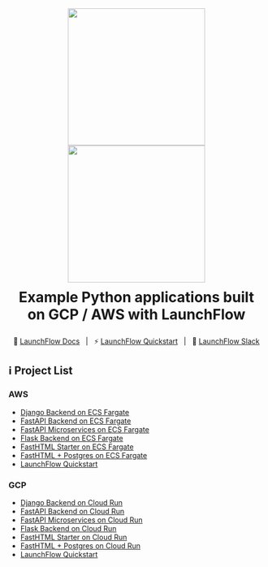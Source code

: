 <div align="center" style="display: flex; flex-direction: column; justify-content: center;">
    <a style="align-self: center" href="https://launchflow.com/#gh-dark-mode-only" target="_blank">
        <img  height="auto" width="270" src="https://storage.googleapis.com/launchflow-public-images/launchflow-logo-dark.png#gh-dark-mode-only">
    </a>
    <a style="align-self: center" href="https://launchflow.com/#gh-light-mode-only" target="_blank">
        <img  height="auto" width="270" src="https://storage.googleapis.com/launchflow-public-images/launchflow-logo-light.svg#gh-light-mode-only">
    </a>
    <div style="display: flex; align-content: center; gap: 4px; justify-content: center; margin-top: 12px; margin-bottom: 12px;  border-bottom: none;">
        <h1 style="margin-top: 0px; margin-bottom: 0px; border-bottom: none;">
            Example Python applications built on GCP / AWS with LaunchFlow 
        </h1>
    </div>
</div>
<div style="text-align: center;" align="center">

📖 [LaunchFlow Docs](https://docs.launchflow.com/) &nbsp; | &nbsp; ⚡ [LaunchFlow Quickstart](https://docs.launchflow.com/docs/get-started) &nbsp; | &nbsp; 👋 [LaunchFlow Slack](https://join.slack.com/t/launchflowusers/shared_invite/zt-27wlowsza-Uiu~8hlCGkvPINjmMiaaMQ)

</div>

## ℹ️ Project List



### AWS
- [Django Backend on ECS Fargate](/django-backend/aws/)
- [FastAPI Backend on ECS Fargate](/fastapi-backend/aws/)
- [FastAPI Microservices on ECS Fargate](/fastapi-microservices/aws/)
- [Flask Backend on ECS Fargate](/flask-backend/aws/)
- [FastHTML Starter on ECS Fargate](/fasthtml/aws/)
- [FastHTML + Postgres on ECS Fargate](/fasthtml-postgres/aws/)
- [LaunchFlow Quickstart](/quickstart/aws/)


### GCP
- [Django Backend on Cloud Run](/django-backend/gcp/)
- [FastAPI Backend on Cloud Run](/fastapi-backend/gcp/)
- [FastAPI Microservices on Cloud Run](/fastapi-microservices/gcp/)
- [Flask Backend on Cloud Run](/flask-backend/gcp/)
- [FastHTML Starter on Cloud Run](/fasthtml/gcp/)
- [FastHTML + Postgres on Cloud Run](/fasthtml-postgres/gcp/)
- [LaunchFlow Quickstart](/quickstart/gcp/)
